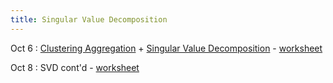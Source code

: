 ```yaml
---
title: Singular Value Decomposition
---
```


Oct 6 
: [Clustering Aggregation](https://github.com/gallettilance/CS506-Fall2025/raw/main/lecture_09/09_Clustering_Aggregation.pdf) + [Singular Value Decomposition](https://github.com/gallettilance/CS506-Fall2025/raw/main/lecture_09/09_Singular_Value_Decomposition.pdf) - [worksheet](https://github.com/gallettilance/CS506-Fall2025/blob/main/lecture_09/worksheet_09.ipynb)

Oct 8
: SVD cont'd - [worksheet](https://github.com/gallettilance/CS506-Fall2025/blob/main/lecture_10/worksheet_10.ipynb)
